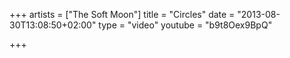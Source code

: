 +++
artists = ["The Soft Moon"]
title = "Circles"
date = "2013-08-30T13:08:50+02:00"
type = "video"
youtube = "b9t8Oex9BpQ"

+++
